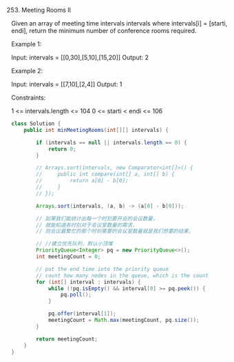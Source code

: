 253. Meeting Rooms II

Given an array of meeting time intervals intervals where intervals[i] = [starti, endi], return the minimum number of conference rooms required.

Example 1:

Input: intervals = [[0,30],[5,10],[15,20]]
Output: 2

Example 2:

Input: intervals = [[7,10],[2,4]]
Output: 1


Constraints:

1 <= intervals.length <= 104
0 <= starti < endi <= 106

```java
class Solution {
    public int minMeetingRooms(int[][] intervals) {

        if (intervals == null || intervals.length == 0) {
            return 0;
        }

        // Arrays.sort(intervals, new Comparator<int[]>() {
        //     public int compare(int[] a, int[] b) {
        //         return a[0] - b[0];
        //     }
        // });

        Arrays.sort(intervals, (a, b) -> (a[0] - b[0]));

        // 如果我们能统计出每一个时刻要开会的会议数量，
        // 就能知道各时刻对于会议室数量的需求，
        // 则会议最繁忙的那个时刻需要的会议室数量就是我们想要的结果。

        // //建立优先队列，默认小顶堆
        PriorityQueue<Integer> pq = new PriorityQueue<>();
        int meetingCount = 0;

        // put the end time into the priority queue
        // count how many nodes in the queue, which is the count
        for (int[] interval : intervals) {
            while (!pq.isEmpty() && interval[0] >= pq.peek()) {
                pq.poll();
            }

            pq.offer(interval[1]);
            meetingCount = Math.max(meetingCount, pq.size());
        }

        return meetingCount;
    }
}
```

